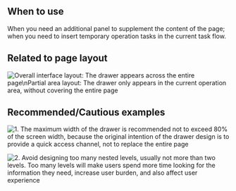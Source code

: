 ## When to use

When you need an additional panel to supplement the content of the page; when you need to insert temporary operation tasks in the current task flow.

## Related to page layout

![Overall interface layout: The drawer appears across the entire page\nPartial area layout: The drawer only appears in the current operation area, without covering the entire page](01)

## Recommended/Cautious examples

![1. The maximum width of the drawer is recommended not to exceed 80% of the screen width, because the original intention of the drawer design is to provide a quick access channel, not to replace the entire page](01)

![2. Avoid designing too many nested levels, usually not more than two levels. Too many levels will make users spend more time looking for the information they need, increase user burden, and also affect user experience](02)
